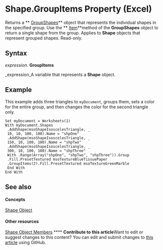 
# Shape.GroupItems Property (Excel)

Returns a  ** [GroupShapes](252d35da-9ab4-97f4-1e00-48ccfc003534.md)** object that represents the individual shapes in the specified group. Use the ** [Item](2f664b81-d870-7936-6dff-0eef163c2e03.md)**method of the  **GroupShapes** object to return a single shape from the group. Applies to **Shape** objects that represent grouped shapes. Read-only.


## Syntax

 _expression_. **GroupItems**

 _expression_A variable that represents a  **Shape** object.


## Example

This example adds three triangles to  `myDocument`, groups them, sets a color for the entire group, and then changes the color for the second triangle only.


```
Set myDocument = Worksheets(1) 
With myDocument.Shapes 
 .AddShape(msoShapeIsoscelesTriangle, _ 
 10, 10, 100, 100).Name = "shpOne" 
 .AddShape(msoShapeIsoscelesTriangle, _ 
 150, 10, 100, 100).Name = "shpTwo" 
 .AddShape(msoShapeIsoscelesTriangle, _ 
 300, 10, 100, 100).Name = "shpThree" 
 With .Range(Array("shpOne", "shpTwo", "shpThree")).Group 
 .Fill.PresetTextured msoTextureBlueTissuePaper 
 .GroupItems(2).Fill.PresetTextured msoTextureGreenMarble 
 End With 
End With
```


## See also


#### Concepts


 [Shape Object](8f01fcd1-b7d9-5216-2de5-40fb6648a403.md)
#### Other resources


 [Shape Object Members](0fed7136-4228-6c32-507d-3bd36aa56d9a.md)
****   **Contribute to this article**Want to edit or suggest changes to this content? You can edit and submit changes to  [this article](https://github.com/jhershey00/VBA_Excel_Test/OpenXMLCon/articles/4b065113-df60-7348-a2da-898aece10f01.md) using GitHub.

